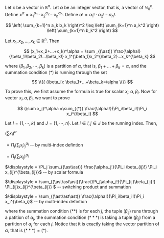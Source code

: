 Let $x$ be a vector in $\mathbb{R}^n$. Let $\alpha$ be an integer vector, that is, a vector of $\mathbb{N}_0^n$. Define $x^\alpha = x_1^{\alpha_1}\cdot x_2^{\alpha_2}\cdots x_n^{\alpha_n}$. Define $\alpha! = \alpha_1!\cdot\alpha_2!\cdots\alpha_n!$.

$$
\left( \sum_{k=1}^n a_k b_k \right)^2 \leq \left( \sum_{k=1}^n a_k^2 \right) \left( \sum_{k=1}^n b_k^2 \right)
$$

Let $x_1,x_2,...,x_k\in \mathbb{R}^n$. Then

$$
(x_1+x_2+...+x_k)^\alpha = \sum _{(\ast)} \frac{\alpha!}{\beta_1!\beta_2!...\beta_k!} x_1^{\beta_1}x_2^{\beta_2}...x_k^{\beta_k}
$$

where $(\beta_1,\beta_2,\cdots,\beta_k)$ is a partition of $\alpha$, that is, $\beta_1+...+\beta_k=\alpha$, and the summation condition $(\ast)$ is running through the set

$$
\\{{ (\beta_i): \beta_1+...+\beta_k=\alpha \\}}
$$

To prove this, we first assume the formula is true for scalar $x_i,\alpha,\beta_i$. Now for vector $x_i,\alpha,\beta_i$, we want to prove

$$
(\sum x_i)^\alpha
=\sum_{(*)} \frac{\alpha!}{\Pi_i\beta_i!}\Pi_i x_i^{\beta_i}
$$

Let $I=\{1,\cdots,k\}$ and $J=\{1,\cdots,n \}$. Let $i\in I, j\in J$ be the running index. Then,

$\displaystyle (\sum x_i)^\alpha$

$\displaystyle = \Pi_j (\sum_i x_i)_j^{\alpha_j}$ 
-- by multi-index defintion

$\displaystyle =  \Pi_j (\sum_i x_{ij})^{\alpha_j}$

$\displaystyle = \Pi_j \sum_{(\ast\ast)} \frac{\alpha_j!}{\Pi_i \beta_{ij}!} \Pi_i x_{ij}^{\beta_{ij}}$ 
-- by scalar formula

$\displaystyle = \sum_{(\ast\ast\ast)}\frac{\Pi_j\alpha_j!}{\Pi_{ij}\beta_{ij}!} \Pi_{ij}x_{ij}^{\beta_{ij}} $ 
-- switching product and summation

$\displaystyle = \sum_{(\ast\ast\ast)} \frac{\alpha!}{\Pi_i\beta_i!}\Pi_i x_i^{\beta_i}$
-- by multi-index defintion


where the summation condition $(\ast\ast)$ is for each $j$, the tuple $(\beta_{ij})$ runs through a patition of $\alpha_j$, the summation condition $(\ast\ast\ast)$ is taking a tuple $(\beta_{ij})$ from a partition of $\alpha_j$ for each $j$. Notice that it is exactly taking the vector partition of $\alpha$, that is $(\ast\ast\ast)=(\ast)$.
